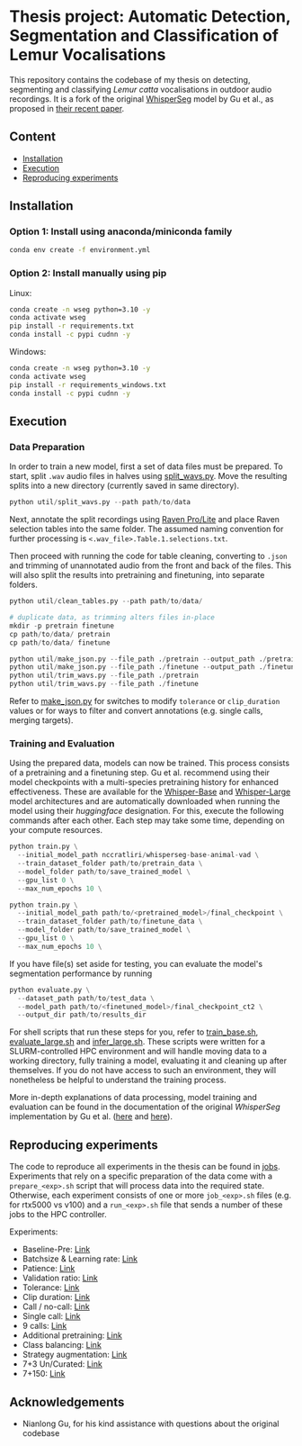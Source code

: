 # Thesis project: Automatic Detection, Segmentation and Classification of Lemur Vocalisations

This repository contains the codebase of my thesis on detecting, segmenting and classifying *Lemur catta* vocalisations in outdoor audio recordings. It is a fork of the original [WhisperSeg](https://github.com/nianlonggu/WhisperSeg) model by Gu et al., as proposed in [their recent paper](https://ieeexplore.ieee.org/document/10447620).

## Content

- [Installation](#installation)
- [Execution](#execution)
- [Reproducing experiments](#reproducing-experiments)

## Installation

### Option 1: Install using anaconda/miniconda family

```bash
conda env create -f environment.yml
```

### Option 2: Install manually using pip

Linux:

```bash
conda create -n wseg python=3.10 -y
conda activate wseg
pip install -r requirements.txt
conda install -c pypi cudnn -y
```

Windows:

```bash
conda create -n wseg python=3.10 -y
conda activate wseg
pip install -r requirements_windows.txt
conda install -c pypi cudnn -y
```

## Execution

### Data Preparation

In order to train a new model, first a set of data files must be prepared. To start, split `.wav` audio files in halves using [split_wavs.py](/util/split_wavs.py). Move the resulting splits into a new directory (currently saved in same directory).

```python
python util/split_wavs.py --path path/to/data
```

Next, annotate the split recordings using [Raven Pro/Lite](https://www.ravensoundsoftware.com/) and place Raven selection tables into the same folder. The assumed naming convention for further processing is `<.wav_file>.Table.1.selections.txt`.

Then proceed with running the code for table cleaning, converting to `.json` and trimming of unannotated audio from the front and back of the files. This will also split the results into pretraining and finetuning, into separate folders.

```python
python util/clean_tables.py --path path/to/data/

# duplicate data, as trimming alters files in-place
mkdir -p pretrain finetune
cp path/to/data/ pretrain
cp path/to/data/ finetune

python util/make_json.py --file_path ./pretrain --output_path ./pretrain
python util/make_json.py --file_path ./finetune --output_path ./finetune
python util/trim_wavs.py --file_path ./pretrain
python util/trim_wavs.py --file_path ./finetune
```

Refer to [make_json.py](/util/make_json.py) for switches to modify `tolerance` or `clip_duration` values or for ways to filter and convert annotations (e.g. single calls, merging targets).

### Training and Evaluation

Using the prepared data, models can now be trained. This process consists of a pretraining and a finetuning step. Gu et al. recommend using their model checkpoints with a multi-species pretraining history for enhanced effectiveness. These are available for the [Whisper-Base](https://huggingface.co/nccratliri/whisperseg-base-animal-vad-ct2) and [Whisper-Large](https://huggingface.co/nccratliri/whisperseg-animal-vad-ct2) model architectures and are automatically downloaded when running the model using their *huggingface* designation. For this, execute the following commands after each other. Each step may take some time, depending on your compute resources.

```python
python train.py \
  --initial_model_path nccratliri/whisperseg-base-animal-vad \
  --train_dataset_folder path/to/pretrain_data \
  --model_folder path/to/save_trained_model \
  --gpu_list 0 \
  --max_num_epochs 10 \

python train.py \
  --initial_model_path path/to/<pretrained_model>/final_checkpoint \
  --train_dataset_folder path/to/finetune_data \
  --model_folder path/to/save_trained_model \
  --gpu_list 0 \
  --max_num_epochs 10 \
```

If you have file(s) set aside for testing, you can evaluate the model's segmentation performance by running

```python
python evaluate.py \
  --dataset_path path/to/test_data \
  --model_path path/to/<finetuned_model>/final_checkpoint_ct2 \
  --output_dir path/to/results_dir
```

For shell scripts that run these steps for you, refer to [train_base.sh](/jobs/train_large.sh), [evaluate_large.sh](jobs/evaluate_large.sh) and [infer_large.sh](/jobs/infer_large.sh). These scripts were written for a SLURM-controlled HPC environment and will handle moving data to a working directory, fully training a model, evaluating it and cleaning up after themselves. If you do not have access to such an environment, they will nonetheless be helpful to understand the training process.

More in-depth explanations of data processing, model training and evaluation can be found in the documentation of the original *WhisperSeg* implementation by Gu et al. ([here](https://github.com/nianlonggu/WhisperSeg?tab=readme-ov-file#model-training-and-evaluation) and [here](https://github.com/nianlonggu/WhisperSeg/tree/master/docs)).

## Reproducing experiments

The code to reproduce all experiments in the thesis can be found in [jobs](/jobs/). Experiments that rely on a specific preparation of the data come with a `prepare_<exp>.sh` script that will process data into the required state. Otherwise, each experiment consists of one or more `job_<exp>.sh` files (e.g. for rtx5000 vs v100) and a `run_<exp>.sh` file that sends a number of these jobs to the HPC controller.

Experiments:

- Baseline-Pre: [Link](/jobs/experiment_baseline_pre/)
- Batchsize & Learning rate: [Link](/jobs/experiment_bslr/)
- Patience: [Link](/jobs/experiment_patience/)
- Validation ratio: [Link](/jobs/experiment_vratio/)
- Tolerance: [Link](/jobs/experiment_tolerance/)
- Clip duration: [Link](/jobs/experiment_clipd/)
- Call / no-call: [Link](/jobs/experiment_yesno/)
- Single call: [Link](/jobs/experiment_single_call/)
- 9 calls: [Link](/jobs/experiment_9call/)
- Additional pretraining: [Link](/jobs/experiment_pre_parent/)
- Class balancing: [Link](/jobs/experiment_balanced/)
- Strategy augmentation: [Link](/jobs/experiment_single_call_balanced/)
- 7+3 Un/Curated: [Link](/jobs/experiment_augmentation/)
- 7+150: [Link](/jobs/experiment_aug150/)

## Acknowledgements

- Nianlong Gu, for his kind assistance with questions about the original codebase

